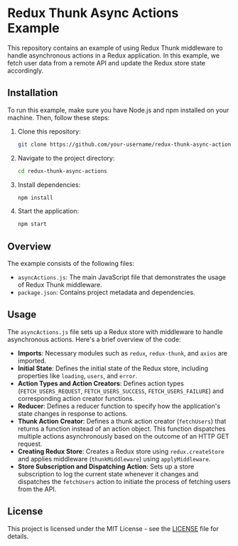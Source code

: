 # Redux Thunk Async Actions Example

This repository contains an example of using Redux Thunk middleware to handle asynchronous actions in a Redux application. In this example, we fetch user data from a remote API and update the Redux store state accordingly.

## Installation

To run this example, make sure you have Node.js and npm installed on your machine. Then, follow these steps:

1. Clone this repository:

    ```bash
    git clone https://github.com/your-username/redux-thunk-async-actions.git
    ```

2. Navigate to the project directory:

    ```bash
    cd redux-thunk-async-actions
    ```

3. Install dependencies:

    ```bash
    npm install
    ```

4. Start the application:

    ```bash
    npm start
    ```

## Overview

The example consists of the following files:

- `asyncActions.js`: The main JavaScript file that demonstrates the usage of Redux Thunk middleware.
- `package.json`: Contains project metadata and dependencies.

## Usage

The `asyncActions.js` file sets up a Redux store with middleware to handle asynchronous actions. Here's a brief overview of the code:

- **Imports**: Necessary modules such as `redux`, `redux-thunk`, and `axios` are imported.
- **Initial State**: Defines the initial state of the Redux store, including properties like `loading`, `users`, and `error`.
- **Action Types and Action Creators**: Defines action types (`FETCH_USERS_REQUEST`, `FETCH_USERS_SUCCESS`, `FETCH_USERS_FAILURE`) and corresponding action creator functions.
- **Reducer**: Defines a reducer function to specify how the application's state changes in response to actions.
- **Thunk Action Creator**: Defines a thunk action creator (`fetchUsers`) that returns a function instead of an action object. This function dispatches multiple actions asynchronously based on the outcome of an HTTP GET request.
- **Creating Redux Store**: Creates a Redux store using `redux.createStore` and applies middleware (`thunkMiddleware`) using `applyMiddleware`.
- **Store Subscription and Dispatching Action**: Sets up a store subscription to log the current state whenever it changes and dispatches the `fetchUsers` action to initiate the process of fetching users from the API.

## License

This project is licensed under the MIT License - see the [LICENSE](LICENSE) file for details.
